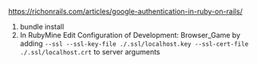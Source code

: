 https://richonrails.com/articles/google-authentication-in-ruby-on-rails/

1. bundle install
2. In RubyMine Edit Configuration of Development: Browser_Game
 by adding ```--ssl --ssl-key-file ./.ssl/localhost.key --ssl-cert-file ./.ssl/localhost.crt```
 to server arguments
 
